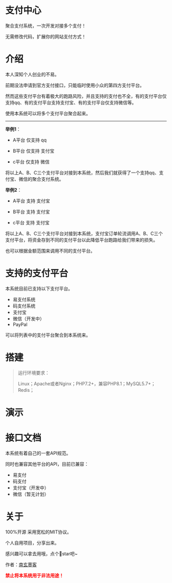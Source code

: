 支付中心
===============

聚合支付系统，一次开发对接多个支付！

无需修改代码，扩展你的网站支付方式！

# 介绍

本人深知个人创业的不易。

前期没法申请到官方支付接口，只能临时使用小众的第四方支付平台。

然而这些支付平台有着极大的跑路风险，并且支持的支付也不全，有的支付平台仅支持qq、有的支付平台支持支付宝、有的支付平台仅支持微信等。

使用本系统可以将多个支付平台聚合起来。

---

**举例1**：

* A平台 仅支持 qq

* B平台 仅支持 支付宝

* c平台 仅支持 微信

将以上A、B、C三个支付平台对接到本系统，然后我们就获得了一个支持qq、支付宝、微信的聚合支付系统。

**举例2**：

* A平台 支持 支付宝

* B平台 支持 支付宝

* c平台 支持 支付宝

将以上A、B、C三个支付平台对接到本系统，支付宝订单轮流调用A、B、C三个支付平台，将资金存到不同的支付平台以此降低平台跑路给我们带来的损失。

也可以根据金额范围来调用不同的支付平台。

# 支持的支付平台

本系统目前已支持以下支付平台。

* 易支付系统
* 码支付系统
* 支付宝
* 微信（开发中）
* PayPal

可以将列表中的支付平台聚合到本系统来。

# 搭建

> 运行环境要求：
>
> Linux；Apache或者Nginx；PHP7.2+，兼容PHP8.1；MySQL5.7+；Redis；
>

# 演示

# 接口文档

本系统有着自己的一套API规范。

同时也兼容其他平台的API，目前已兼容：

* 易支付
* 码支付
* 支付宝（开发中）
* 微信（暂无计划）

# 关于

100%开源 采用宽松的MIT协议。

个人自用项目，分享出来。

感兴趣可以拿去用哦，点个🌟star吧~

作者：[南玄墨客](http://nanxuanmoke.cn)

<font color=red>**禁止将本系统用于非法用途！**</font>
